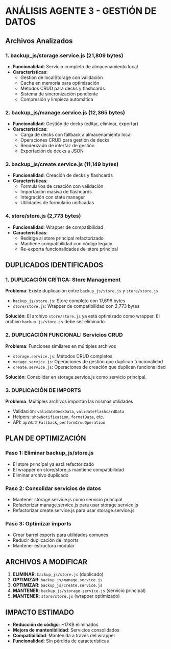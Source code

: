 # ANÁLISIS AGENTE 3 - GESTIÓN DE DATOS

## Archivos Analizados

### 1. backup_js/storage.service.js (21,809 bytes)
- **Funcionalidad**: Servicio completo de almacenamiento local
- **Características**:
  - Gestión de localStorage con validación
  - Cache en memoria para optimización
  - Métodos CRUD para decks y flashcards
  - Sistema de sincronización pendiente
  - Compresión y limpieza automática

### 2. backup_js/manage.service.js (12,365 bytes)
- **Funcionalidad**: Gestión de decks (editar, eliminar, exportar)
- **Características**:
  - Carga de decks con fallback a almacenamiento local
  - Operaciones CRUD para gestión de decks
  - Renderizado de interfaz de gestión
  - Exportación de decks a JSON

### 3. backup_js/create.service.js (11,149 bytes)
- **Funcionalidad**: Creación de decks y flashcards
- **Características**:
  - Formularios de creación con validación
  - Importación masiva de flashcards
  - Integración con state manager
  - Utilidades de formulario unificadas

### 4. store/store.js (2,773 bytes)
- **Funcionalidad**: Wrapper de compatibilidad
- **Características**:
  - Redirige al store principal refactorizado
  - Mantiene compatibilidad con código legacy
  - Re-exporta funcionalidades del store principal

## DUPLICADOS IDENTIFICADOS

### 1. DUPLICACIÓN CRÍTICA: Store Management
**Problema**: Existe duplicación entre `backup_js/store.js` y `store/store.js`
- `backup_js/store.js`: Store completo con 17,696 bytes
- `store/store.js`: Wrapper de compatibilidad con 2,773 bytes

**Solución**: El archivo `store/store.js` ya está optimizado como wrapper. El archivo `backup_js/store.js` debe ser eliminado.

### 2. DUPLICACIÓN FUNCIONAL: Servicios CRUD
**Problema**: Funciones similares en múltiples archivos
- `storage.service.js`: Métodos CRUD completos
- `manage.service.js`: Operaciones de gestión que duplican funcionalidad
- `create.service.js`: Operaciones de creación que duplican funcionalidad

**Solución**: Consolidar en storage.service.js como servicio principal.

### 3. DUPLICACIÓN DE IMPORTS
**Problema**: Múltiples archivos importan las mismas utilidades
- Validación: `validateDeckData`, `validateFlashcardData`
- Helpers: `showNotification`, `formatDate`, etc.
- API: `apiWithFallback`, `performCrudOperation`

## PLAN DE OPTIMIZACIÓN

### Paso 1: Eliminar backup_js/store.js
- El store principal ya está refactorizado
- El wrapper en store/store.js mantiene compatibilidad
- Eliminar archivo duplicado

### Paso 2: Consolidar servicios de datos
- Mantener storage.service.js como servicio principal
- Refactorizar manage.service.js para usar storage.service.js
- Refactorizar create.service.js para usar storage.service.js

### Paso 3: Optimizar imports
- Crear barrel exports para utilidades comunes
- Reducir duplicación de imports
- Mantener estructura modular

## ARCHIVOS A MODIFICAR

1. **ELIMINAR**: `backup_js/store.js` (duplicado)
2. **OPTIMIZAR**: `backup_js/manage.service.js`
3. **OPTIMIZAR**: `backup_js/create.service.js`
4. **MANTENER**: `backup_js/storage.service.js` (servicio principal)
5. **MANTENER**: `store/store.js` (wrapper optimizado)

## IMPACTO ESTIMADO

- **Reducción de código**: ~17KB eliminados
- **Mejora de mantenibilidad**: Servicios consolidados
- **Compatibilidad**: Mantenida a través del wrapper
- **Funcionalidad**: Sin pérdida de características

